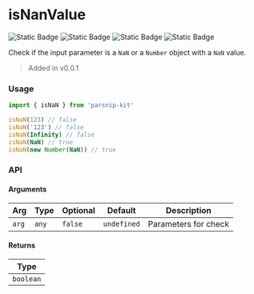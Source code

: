 # isNanValue
![Static Badge](https://img.shields.io/badge/Statement%20Coverage-100.00%-brightgreen) ![Static Badge](https://img.shields.io/badge/Branch%20Coverage-100.00%-brightgreen) ![Static Badge](https://img.shields.io/badge/Function%20Coverage-100.00%-brightgreen) ![Static Badge](https://img.shields.io/badge/Line%20Coverage-100.00%-brightgreen)
      
Check if the input parameter is a `NaN` or a `Number` object with a `NaN` value.

> Added in v0.0.1



### Usage

```ts
import { isNaN } from 'parsnip-kit'

isNaN(123) // false
isNaN('123') // false
isNaN(Infinity) // false
isNaN(NaN) // true
isNaN(new Number(NaN)) // true
```


### API

#### Arguments

| Arg | Type | Optional | Default | Description |
| --- | --- | --- | --- | --- |
| `arg` | `any` | `false` | `undefined` | Parameters for check |

#### Returns

| Type |
| ---  |
| `boolean`  |